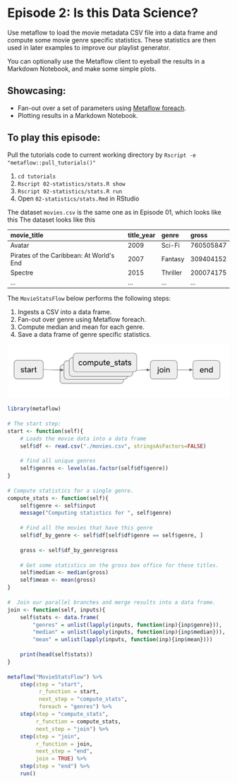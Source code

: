 # Episode 2: Is this Data Science?

Use metaflow to load the movie metadata CSV file into a data frame and compute some movie genre specific statistics. These statistics are then used in later examples to improve our playlist generator. 

You can optionally use the Metaflow client to eyeball the results in a Markdown Notebook, and make some simple plots.

## Showcasing:

* Fan-out over a set of parameters using [Metaflow foreach](../../../metaflow/basics.md#foreach).
* Plotting results in a Markdown Notebook.

## To play this episode:

Pull the tutorials code to current working directory by `Rscript -e "metaflow::pull_tutorials()"`

1. `cd tutorials`
2. `Rscript 02-statistics/stats.R show`
3. `Rscript 02-statistics/stats.R run`
4. Open `02-statistics/stats.Rmd` in RStudio

The dataset `movies.csv` is the same one as in Episode 01, which looks like this The dataset looks like this

| movie\_title | title\_year | genre | gross |
| :--- | :--- | :--- | :--- |
| Avatar | 2009 | Sci-Fi | 760505847 |
| Pirates of the Caribbean: At World's End | 2007 | Fantasy | 309404152 |
| Spectre | 2015 | Thriller | 200074175 |
| ... | ... | ... | ... |

The `MovieStatsFlow` below performs the following steps: 

1.  Ingests a CSV into a data frame.
2.  Fan-out over genre using Metaflow foreach.
3. Compute median and mean for each genre.
4.  Save a data frame of genre specific statistics.

![](../../../.gitbook/assets/screen-shot-2020-08-01-at-4.35.06-pm.png)

```r
library(metaflow)

# The start step:
start <- function(self){
    # Loads the movie data into a data frame
    self$df <- read.csv("./movies.csv", stringsAsFactors=FALSE)

    # find all unique genres
    self$genres <- levels(as.factor(self$df$genre))
}

# Compute statistics for a single genre.
compute_stats <- function(self){
    self$genre <- self$input
    message("Computing statistics for ", self$genre)

    # Find all the movies that have this genre 
    self$df_by_genre <- self$df[self$df$genre == self$genre, ]

    gross <- self$df_by_genre$gross

    # Get some statistics on the gross box office for these titles.
    self$median <- median(gross) 
    self$mean <- mean(gross)
}

#  Join our parallel branches and merge results into a data frame.
join <- function(self, inputs){
    self$stats <- data.frame(
        "genres" = unlist(lapply(inputs, function(inp){inp$genre})),
        "median" = unlist(lapply(inputs, function(inp){inp$median})),
        "mean" = unlist(lapply(inputs, function(inp){inp$mean})))

    print(head(self$stats))
}

metaflow("MovieStatsFlow") %>%
    step(step = "start",
          r_function = start,
          next_step = "compute_stats",
          foreach = "genres") %>%
    step(step = "compute_stats",
         r_function = compute_stats,
         next_step = "join") %>%
    step(step = "join",
         r_function = join,
         next_step = "end",
         join = TRUE) %>%
    step(step = "end") %>%
    run()
```

